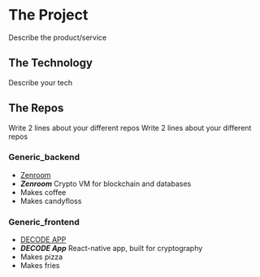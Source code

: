 # The  Project

Describe the product/service

## The Technology

Describe your tech

## The Repos

Write 2 lines about your different repos 
Write 2 lines about your different repos 

### Generic_backend
 - [Zenroom](https://github.com/dyne/zenroom)
 - ***Zenroom*** Crypto VM for blockchain and databases
 - Makes coffee
 - Makes candyfloss
 
### Generic_frontend
 - [DECODE APP](https://github.com/dyne/decode-proximity-app)
 - ***DECODE App*** React-native app, built for cryptography
 - Makes pizza
 - Makes fries
